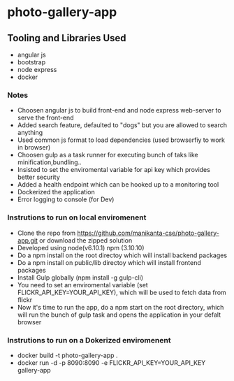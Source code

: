 # photo-gallery-app

## Tooling and Libraries Used
- angular js
- bootstrap
- node express
- docker

### Notes

- Choosen angular js to build front-end and node express web-server to serve the front-end
- Added search feature, defaulted to "dogs" but you are allowed to search anything
- Used common js format to load dependencies (used browserfiy to work in browser)
- Choosen gulp as a task runner for executing bunch of taks like minification,bundling..
- Insisted to set the enviromental variable for api key which provides better security
- Added a health endpoint which can be hooked up to a monitoring tool
- Dockerized the application 
- Error logging to console (for Dev)

### Instrutions to run on local enviromenent 

- Clone the repo from https://github.com/manikanta-cse/photo-gallery-app.git or download the zipped solution
- Developed using node(v6.10.1) npm (3.10.10) 
- Do a npm install on the root directoy which will install backend packages
- Do a npm install on public/lib directoy which will install frontend packages
- Install Gulp globally (npm install -g gulp-cli)
- You need to set an enviromental variable (set FLICKR_API_KEY=YOUR_API_KEY), which will be used to fetch data from flickr 
- Now it's time to run the app, do a npm start on the root directory, which will run the bunch of gulp task and opens        the application in your defalt browser

### Instrutions to run on a Dokerized enviromenent

- docker build -t photo-gallery-app .
- docker run -d -p 8090:8090 -e FLICKR_API_KEY=YOUR_API_KEY gallery-app

